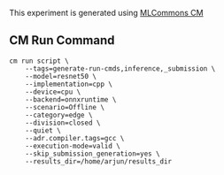This experiment is generated using [MLCommons CM](https://github.com/mlcommons/ck)
## CM Run Command
```
cm run script \
	--tags=generate-run-cmds,inference,_submission \
	--model=resnet50 \
	--implementation=cpp \
	--device=cpu \
	--backend=onnxruntime \
	--scenario=Offline \
	--category=edge \
	--division=closed \
	--quiet \
	--adr.compiler.tags=gcc \
	--execution-mode=valid \
	--skip_submission_generation=yes \
	--results_dir=/home/arjun/results_dir
```